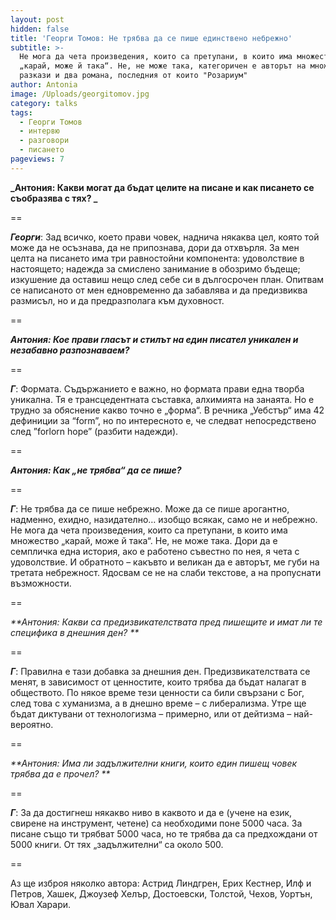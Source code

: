 ```yaml
---
layout: post
hidden: false
title: 'Георги Томов: Не трябва да се пише единствено небрежно'
subtitle: >-
  Не мога да чета произведения, които са претупани, в които има множество
  „карай, може й така“. Не, не може така, категоричен е авторът на множество
  разкази и два романа, последния от които "Розариум"
author: Antonia
image: /Uploads/georgitomov.jpg
category: talks
tags:
  - Георги Томов
  - интервю
  - разговори
  - писането
pageviews: 7
---
```

**_Антония: Какви могат да бъдат целите на писане и как писането се съобразява с тях? _**

\==

_**Георги**_: Зад всичко, което прави човек, наднича някаква цел, която той може да не осъзнава, да не припознава, дори да отхвърля. За мен целта на писането има три равностойни компонента: удоволствие в настоящето; надежда за смислено занимание в обозримо бъдеще; изкушение да оставиш нещо след себе си в дългосрочен план. Опитвам се написаното от мен едновременно да забавлява и да предизвиква размисъл, но и да предразполага към духовност. 

\==

_**Антония: Кое прави гласът и стилът на един писател уникален и незабавно разпознаваем?**_

\==

_**Г**_: Формата. Съдържанието е важно, но формата прави една творба уникална. Тя е трансцедентната съставка, алхимията на занаята. Но е трудно за обяснение какво точно е „форма“. В речника „Уебстър“ има 42 дефиниции за “form”, но по интересното е, че следват непосредствено след ”forlorn hope”  (разбити надежди). 

\==

_**Антония: Как „не трябва“ да се пише?**_

\==

_**Г**_: Не трябва да се пише небрежно. Може да се пише арогантно, надменно, ехидно, назидателно… изобщо всякак, само не и небрежно. Не мога да чета произведения, които са претупани, в които има множество „карай, може й така“. Не, не може така. Дори да е семпличка една история, ако е работено съвестно по нея, я чета с удоволствие. И обратното – какъвто и великан да е авторът, ме губи на третата небрежност. Ядосвам се не на слаби текстове, а на пропуснати възможности. 

\==

_**Антония: Какви са предизвикателствата пред пишещите и имат ли те специфика в днешния ден?  **_

\==

_**Г**_: Правилна е тази добавка за днешния ден. Предизвикателствата се менят, в зависимост от ценностите, които трябва да бъдат налагат в обществото. По някое време тези ценности са били свързани с Бог, след това с хуманизма, а в днешно време – с либерализма. Утре ще бъдат диктувани от технологизма – примерно, или от дейтизма – най-вероятно.

\==

_**Антония: Има ли задължителни книги, които един пишещ човек трябва да е прочел? **_

\==

_**Г**_: За да достигнеш някакво ниво в каквото и да е (учене на език, свирене на инструмент, четене) са необходими поне 5000 часа. За писане също ти трябват  5000 часа, но те трябва да са предхождани от 5000 книги. От тях „задължителни“ са около 500. 

\==

Аз ще изброя няколко автора: Астрид Линдгрен, Ерих Кестнер, Илф и Петров, Хашек, Джоузеф Хелър, Достоевски, Толстой, Чехов, Уортън, Ювал Харари.
